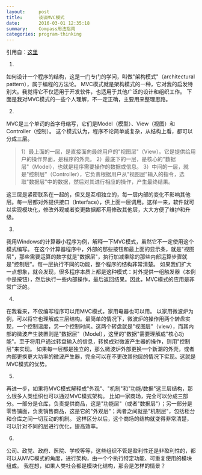 ```yaml
---
layout:     post
title:      谈谈MVC模式
date:       2016-03-01 12:35:18
summary:    Compass用法指南
categories: program-thinking
---
```

引用自：[这里](http://www.ruanyifeng.com/blog/2007/11/mvc.html)


1.
如何设计一个程序的结构，这是一门专门的学问，叫做"架构模式"（architectural pattern），属于编程的方法论。
MVC模式就是架构模式的一种，它对我的启发特别大。我觉得它不仅适用于开发软件，也适用于其他广泛的设计和组织工作。
下面是我对MVC模式的一些个人理解，不一定正确，主要用来整理思路。


2.
MVC是三个单词的首字母缩写，它们是Model（模型）、View（视图）和Controller（控制）。
这个模式认为，程序不论简单或复杂，从结构上看，都可以分成三层。
<blockquote>
  <p>
    1）最上面的一层，是直接面向最终用户的"视图层"（View）。它是提供给用户的操作界面，是程序的外壳。
    2）最底下的一层，是核心的"数据层"（Model），也就是程序需要操作的数据或信息。
    3）中间的一层，就是"控制层"（Controller），它负责根据用户从"视图层"输入的指令，选取"数据层"中的数据，然后对其进行相应的操作，产生最终结果。
  </p>
</blockquote>
这三层是紧密联系在一起的，但又是互相独立的，每一层内部的变化不影响其他层。每一层都对外提供接口（Interface），供上面一层调用。这样一来，软件就可以实现模块化，修改外观或者变更数据都不用修改其他层，大大方便了维护和升级。


3.
我用Windows的计算器小程序为例，解释一下MVC模式，虽然它不一定使用这个模式编写。
在这个计算器程序中，外部的那些按钮和最上面的显示条，就是"视图层"，那些需要运算的数字就是"数据层"，执行加减乘除的那些内部运算步骤就是"控制层"。每一层执行不同的功能，整个程序的结构非常清楚。
如果我们扩大一点想象，就会发现，很多程序本质上都是这种模式：对外提供一组触发器（本例中是按钮），然后执行一些内部操作，最后返回结果。因此，MVC模式的应用是非常广泛的。


4.
在我看来，不仅编写程序可以用MVC模式，家用电器也可以用。
以家用微波炉为例，可以将它也理解成三层结构。最简单的情况下，微波炉的操作用两个转盘实现，一个控制温度，另一个控制时间。这两个转盘就是"视图层"（view），而其内部的微波产生装置则是"数据层"（Model），这里的"数据"需要理解成"核心功能"。至于将用户通过转盘输入的信息，转换成对微波产生器的操作，则用"控制层"来实现。
如果每一层都是独立的，那么微波炉外部更换一个新潮的外壳，或者内部更换更大功率的微波产生器，完全可以在不更改其他层的情况下实现。这就是MVC模式的优势。


5.
再进一步，如果将MVC模式解释成"外观"、"机制"和"功能/数据"这三层结构，那么很多人类组织也可以通过MVC模式架构。
比如一家商场，完全可以分成三部分。一部分是仓库，负责提供商品，这是"功能层"（或者"数据层"）；另一部分是零售铺面，负责销售商品，这是它的"外观层"；两者之间就是"机制层"，包括柜台和仓库之间一切互动的机制。
这样区分以后，这个商场的结构就变得非常清楚，可以针对不同的层进行优化，提高效率。


6.
公司、政党、政府、医院、学校等等，这些组织不管是盈利性还是非盈利性的，都可以从MVC模式的角度，进行架构，由一个个执行特定功能、可重复使用的模块组成。
我在想，如果人类社会都是模块化结构，那会是怎样的情景？
